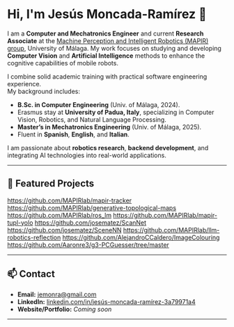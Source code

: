 # Hi, I'm Jesús Moncada-Ramírez 👋

I am a **Computer and Mechatronics Engineer** and current **Research Associate** at the [Machine Perception and Intelligent Robotics (MAPIR) group](https://mapir.isa.uma.es/), University of Málaga.   My work focuses on studying and developing **Computer Vision** and **Artificial Intelligence** methods to enhance the cognitive capabilities of mobile robots. 

I combine solid academic training with practical software engineering experience.  
My background includes:
- **B.Sc. in Computer Engineering** (Univ. of Málaga, 2024).
- Erasmus stay at **University of Padua, Italy**, specializing in Computer Vision, Robotics, and Natural Language Processing.  
- **Master’s in Mechatronics Engineering** (Univ. of Málaga, 2025).
- Fluent in **Spanish**, **English**, and **Italian**.

I am passionate about **robotics research**, **backend development**, and integrating AI technologies into real-world applications.

---

## 🌟 Featured Projects

https://github.com/MAPIRlab/mapir-tracker
https://github.com/MAPIRlab/generative-topological-maps
https://github.com/MAPIRlab/ros_lm
https://github.com/MAPIRlab/mapir-tupl-yolo
https://github.com/josematez/ScanNet
https://github.com/josematez/SceneNN
https://github.com/MAPIRlab/llm-robotics-reflection
https://github.com/AlejandroCCaldero/ImageColouring
https://github.com/Aaronre3/g3-PCGuesser/tree/master

---

## 📫 Contact
- **Email:** jemonra@gmail.com
- **LinkedIn:** [linkedin.com/in/jesús-moncada-ramírez-3a79971a4](https://www.linkedin.com/in/jes%C3%BAs-moncada-ram%C3%ADrez-3a79971a4)
- **Website/Portfolio:** *Coming soon*

---

